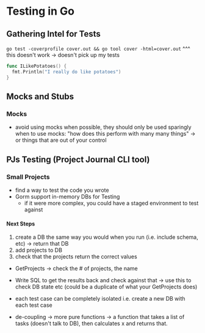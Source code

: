 # Testing in Go 

## Gathering Intel for Tests 

`go test -coverprofile cover.out && go tool cover -html=cover.out`
^^^ this doesn't work -> doesn't pick up my tests

``` go
func ILikePotatoes() {
  fmt.Println("I really do like potatoes")
}
```

## Mocks and Stubs
### Mocks
- avoid using mocks when possible, they should only be used sparingly
when to use mocks: "how does this perform with many many things" -> or things that are out of your control

## PJs Testing (Project Journal CLI tool)
### Small Projects
- find a way to test the code you wrote
- Gorm support in-memory DBs for Testing
  - if it were more complex, you could have a staged environment to test against


#### Next Steps
1. create a DB the same way you would when you run (i.e. include schema, etc) -> return that DB
2. add projects to DB
3. check that the projects return the correct values
  - GetProjects -> check the # of projects, the name
  - Write SQL to get the results back and check against that -> use this to check DB state etc (could be a duplicate of what your GetProjects does)

- each test case can be completely isolated i.e. create a new DB with each test case
- de-coupling -> more pure functions -> a function that takes a list of tasks (doesn't talk to DB), then calculates x and returns that. 
